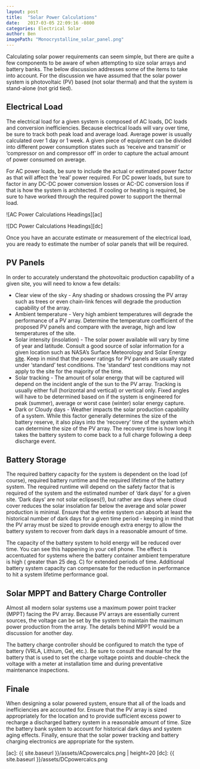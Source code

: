 ```yaml
---
layout: post
title:  "Solar Power Calculations"
date:   2017-03-05 22:09:16 -0800
categories: Electrical Solar
author: Ben
imagePath: "Monocrystalline_solar_panel.png"
---
```

Calculating solar power requirements can seem simple, but there are quite a few components to be aware of when attempting to size solar arrays and battery banks.  The below discussion addresses some of the items to take into account.  For the discussion we have assumed that the solar power system is photovoltaic (PV) based (not solar thermal) and that the system is stand-alone (not grid tied).


## Electrical Load


The electrical load for a given system is composed of AC loads, DC loads and conversion inefficiencies.  Because electrical loads will vary over time, be sure to track both peak load and average load.  Average power is usually calculated over 1 day or 1 week.  A given piece of equipment can be divided into different power consumption states such as ‘receive and transmit’ or ‘compressor on and compressor off’ in order to capture the actual amount of power consumed on average.


For AC power loads, be sure to include the actual or estimated power factor as that will affect the ‘real’ power required.  For DC power loads, but sure to factor in any DC-DC power conversion losses or AC-DC conversion loss if that is how the system is architected.  If cooling or heating is required, be sure to have worked through the required power to support the thermal load.


![AC Power Calculations Headings][ac]


![DC Power Calculations Headings][dc]


Once you have an accurate estimate or measurement of the electrical load, you are ready to estimate the number of solar panels that will be required.


## PV Panels


In order to accurately understand the photovoltaic production capability of a given site, you will need to know a few details:


* Clear view of the sky - Any shading or shadows crossing the PV array such as trees or even chain-link fences will degrade the production capability of the array.
* Ambient temperature - Very high ambient temperatures will degrade the performance of a PV array.  Determine the temperature coefficient of the proposed PV panels and compare with the average, high and low temperatures of the site.
* Solar intensity (insolation) - The solar power available will vary by time of year and latitude.  Consult a good source of solar information for a given location such as NASA’s Surface Meteorology and Solar Energy [site][sse].  Keep in mind that the power ratings for PV panels are usually stated under ‘standard’ test conditions. The ‘standard’ test conditions may not apply to the site for the majority of the time.
* Solar tracking - The amount of solar energy that will be captured will depend on the incident angle of the sun to the PV array.  Tracking is usually either full (horizontal and vertical) or vertical only.  Fixed angles will have to be determined based on if the system is engineered for peak (summer), average or worst case (winter) solar energy capture.
* Dark or Cloudy days - Weather impacts the solar production capability of a system.  While this factor generally determines the size of the battery reserve, it also plays into the ‘recovery’ time of the system which can determine the size of the PV array.  The recovery time is how long it takes the battery system to come back to a full charge following a deep discharge event.


## Battery Storage


The required battery capacity for the system is dependent on the load (of course), required battery runtime and the required lifetime of the battery system.  The required runtime will depend on the safety factor that is required of the system and the estimated number of ‘dark days’ for a given site.  ‘Dark days’ are not solar eclipses(!), but rather are days where cloud cover reduces the solar insolation far below the average and solar power production is minimal.  Ensure that the entire system can absorb at least the historical number of dark days for a given time period - keeping in mind that the PV array must be sized to provide enough extra energy to allow the battery system to recover from dark days in a reasonable amount of time.


The capacity of the battery system to hold energy will be reduced over time.  You can see this happening in your cell phone.  The effect is accentuated for systems where the battery container ambient temperature is high ( greater than 25 deg. C) for extended periods of time.  Additional battery system capacity can compensate for the reduction in performance to hit a system lifetime performance goal.


## Solar MPPT and Battery Charge Controller


Almost all modern solar systems use a maximum power point tracker (MPPT) facing the PV array.  Because PV arrays are essentially current sources, the voltage can be set by the system to maintain the maximum power production from the array.  The details behind MPPT would be a discussion for another day.


The battery charge controller should be configured to match the type of battery (VRLA, Lithium, Gel, etc.).  Be sure to consult the manual for the battery that is used to set the charge voltage points and double-check the voltage with a meter at installation time and during preventative maintenance inspections.


## Finale


When designing a solar powered system, ensure that all of the loads and inefficiencies are accounted for.  Ensure that the PV array is sized appropriately for the location and to provide sufficient excess power to recharge a discharged battery system in a reasonable amount of time.  Size the battery bank system to account for historical dark days and system aging effects.  Finally, ensure that the solar power tracking and battery charging electronics are appropriate for the system.




[sse]: https://eosweb.larc.nasa.gov/sse/
[ac]: {{ site.baseurl }}/assets/ACpowercalcs.png | height=20
[dc]: {{ site.baseurl }}/assets/DCpowercalcs.png
